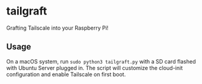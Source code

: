 # tailgraft

Grafting Tailscale into your Raspberry Pi!

## Usage

On a macOS system, run `sudo python3 tailgraft.py` with a SD card flashed with Ubuntu Server plugged in. The script will customize the cloud-init configuration and enable Tailscale on first boot.